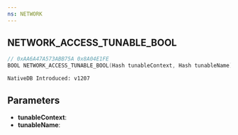 ```yaml
---
ns: NETWORK
---
```

## NETWORK_ACCESS_TUNABLE_BOOL

```c
// 0xAA6A47A573ABB75A 0x8A04E1FE
BOOL NETWORK_ACCESS_TUNABLE_BOOL(Hash tunableContext, Hash tunableName);
```

```
NativeDB Introduced: v1207
```

## Parameters
* **tunableContext**:
* **tunableName**:
